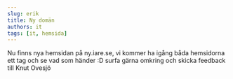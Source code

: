 ```yaml
---
slug: erik
title: Ny domän
authors: it
tags: [it, hemsida]
---
```


Nu finns nya hemsidan på ny.iare.se, vi kommer ha igång båda hemsidorna ett tag och se vad som händer :D surfa gärna omkring och skicka feedback till Knut Ovesjö